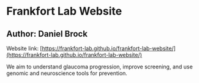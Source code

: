 # Frankfort Lab Website

## Author: Daniel Brock

Website link: [https://frankfort-lab.github.io/frankfort-lab-website/](https://frankfort-lab.github.io/frankfort-lab-website/)

We aim to understand glaucoma progression, improve screening, and use genomic and neuroscience tools for prevention.

